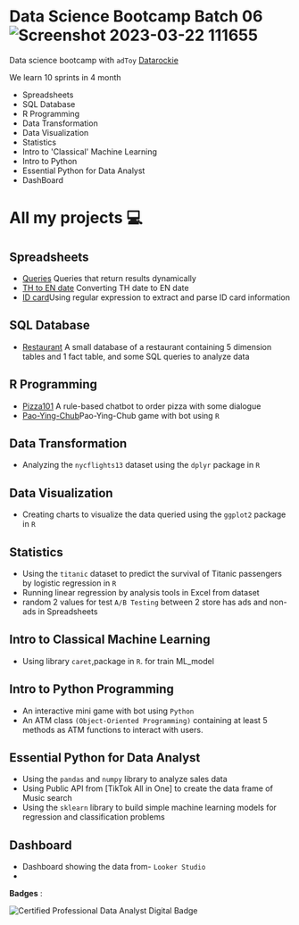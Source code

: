 # Data Science Bootcamp Batch 06 ![Screenshot 2023-03-22 111655](https://user-images.githubusercontent.com/125430998/226800940-6ffac6a4-7722-4674-9f35-ed32c0e7a606.jpg)
Data science bootcamp with `adToy` [Datarockie](https://datarockie.com/)

We learn 10 sprints in 4 month

- Spreadsheets
- SQL Database
- R Programming
- Data Transformation
- Data Visualization
- Statistics
- Intro to 'Classical' Machine Learning
- Intro to Python
- Essential Python for Data Analyst
- DashBoard


# All my projects 💻

## Spreadsheets
- [Queries](https://docs.google.com/spreadsheets/d/1MbtCHDtr5_1vji5BUfoYWbRk03coriWhuUdggOVj8ds/edit?usp=sharing) Queries that return results dynamically  
- [TH to EN date](https://docs.google.com/spreadsheets/d/1MbtCHDtr5_1vji5BUfoYWbRk03coriWhuUdggOVj8ds/edit?usp=sharing) Converting TH date to EN date
- [ID card](https://docs.google.com/spreadsheets/d/1MbtCHDtr5_1vji5BUfoYWbRk03coriWhuUdggOVj8ds/edit?usp=sharing)Using regular expression to extract and parse ID card information

## SQL Database
- [Restaurant](https://replit.com/@jirawatlimavira/SQLHWbatch6) A small database of a restaurant containing 5 dimension tables and 1 fact table, and some SQL queries to analyze data

## R Programming
- [Pizza101](https://replit.com/@jirawatlimavira/RHWPizza) A rule-based chatbot to order pizza with some dialogue
- [Pao-Ying-Chub](https://replit.com/@jirawatlimavira/RHWRSP#main.r)Pao-Ying-Chub game with bot using `R`

## Data Transformation
- Analyzing the `nycflights13` dataset using the `dplyr` package in `R`

## Data Visualization
- Creating charts to visualize the data queried using the `ggplot2` package in `R`

## Statistics
-  Using the `titanic` dataset to predict the survival of Titanic passengers by logistic regression in `R`
-  Running linear regression by analysis tools in Excel from dataset
-  random 2 values for test `A/B Testing` between 2 store has ads and non-ads in Spreadsheets
 
## Intro to Classical Machine Learning
-  Using library `caret`,package in `R`. for train ML_model

## Intro to Python Programming
-  An interactive mini game with bot using `Python`
-  An ATM class `(Object-Oriented Programming)` containing at least 5 methods as ATM functions to interact with users.

## Essential Python for Data Analyst
- Using the `pandas` and `numpy` library to analyze sales data
- Using Public API from [TikTok All in One] to create the data frame of Music search
- Using the `sklearn` library to build simple machine learning models for regression and classification problems

## Dashboard
- Dashboard showing the data from- `Looker Studio`
- 


**Badges** : 

![Certified Professional Data Analyst Digital Badge](https://user-images.githubusercontent.com/125430998/226791157-307f296f-8701-413c-b9d6-c09175b7cbc8.png)


